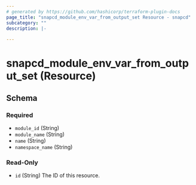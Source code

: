 ```yaml
---
# generated by https://github.com/hashicorp/terraform-plugin-docs
page_title: "snapcd_module_env_var_from_output_set Resource - snapcd"
subcategory: ""
description: |-
  
---
```


# snapcd_module_env_var_from_output_set (Resource)





<!-- schema generated by tfplugindocs -->
## Schema

### Required

- `module_id` (String)
- `module_name` (String)
- `name` (String)
- `namespace_name` (String)

### Read-Only

- `id` (String) The ID of this resource.
